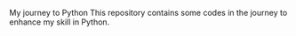 My journey to Python
This repository contains some codes in the journey to enhance my skill in Python.
